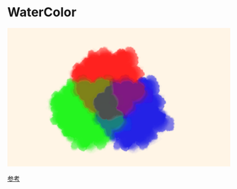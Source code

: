 # WaterColor
![screenshot](https://github.com/Lxinyuelxy/WaterColor/blob/master/screenshot.png)

[参考](https://zhuanlan.zhihu.com/p/34045753)
